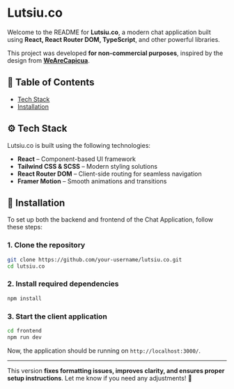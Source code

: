 # **Lutsiu.co**  

Welcome to the README for **Lutsiu.co**, a modern chat application built using **React, React Router DOM, TypeScript**, and other powerful libraries.  

This project was developed **for non-commercial purposes**, inspired by the design from **[WeAreCapicua](https://www.wearecapicua.com/)**.  

## 📖 Table of Contents  
- [Tech Stack](#tech-stack)  
- [Installation](#installation)  

## ⚙️ Tech Stack  

Lutsiu.co is built using the following technologies:  
- **React** – Component-based UI framework  
- **Tailwind CSS & SCSS** – Modern styling solutions  
- **React Router DOM** – Client-side routing for seamless navigation  
- **Framer Motion** – Smooth animations and transitions  

## 🚀 Installation  

To set up both the backend and frontend of the Chat Application, follow these steps:  

### **1. Clone the repository**  
```bash
git clone https://github.com/your-username/lutsiu.co.git
cd lutsiu.co
```  

### **2. Install required dependencies**  
```bash
npm install
```  

### **3. Start the client application**  
```bash
cd frontend
npm run dev
```  

Now, the application should be running on `http://localhost:3000/`.  

---

This version **fixes formatting issues, improves clarity, and ensures proper setup instructions**. Let me know if you need any adjustments! 🚀
